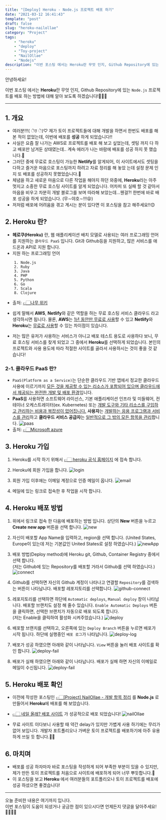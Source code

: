 ```yaml
---
title: "[Deploy] Heroku - Node.js 프로젝트 배포 하기"
date: "2021-03-12 16:41:43"
template: "post"
draft: false
slug: "heroku-nailollae"
category: "Project"
tags:
    - "heroku"
    - "deploy"
    - "Toy-project"
    - "NailOllae"
    - "Nodejs"
description: "이번 포스팅 에서는 Heroku란 무엇 인지, Github Repository에 있는 `Node.js` 프로젝트를 배포 하는 방법에 대해 알아 보도록 하겠습니다!👩🏻‍💻"
---
```


안녕하세요!

이번 포스팅 에서는 **Heroku**란 무엇 인지, Github Repository에 있는 `Node.js` 프로젝트를 배포 하는 방법에 대해 알아 보도록 하겠습니다!👩🏻‍💻


---
## 1. 개요
- 여러분!!!( ்́ꇴ ்̀)♡ 제가 토이 프로젝트들에 대해 개발을 하면서 한번도 배포를 해본 적이 없었는데, 이번에 배포를 **성공** 하게 되었습니다!! 
- 사실은 요즘 잘 나가는 AWS로 프로젝트를 배포 해 보고 싶었는데, 셋팅 까지 다 하고 배포만 남겨둔 상태였는데.. 계속 에러가 나는 바람에 배포를 성공 하지 못 했습니다.🥲
- 그러던 중에 무료로 호스팅이 가능한 **Netlify**를 알게되어, 이 사이트에서도 셋팅을 다하고 즐거운 마음으로 포스팅까지 하려고 자료 정리를 해 놓았 는데 설정 문제 인지 또 배포를 성공하지 못했었습니다.🥲
- 체념을 하고 새로운 마음으로 다른 작업을 해야지 하던 와중에, **Heroku**라는 아주 멋지고 소중한 무료 호스팅 사이트를 알게 되었습니다. 어차피 또 실패 할 것 같아서 마음을 비우고 차분히 개발 블로그를 보며 따라해 보았는데...웬걸?! 한번에 바로 배포 성공을 하게 되었습니다. (무∼야호∼!!!😝)
- 저처럼 배포에 어려움을 겪고 계시는 분이 있다면 이 포스팅을 참고 해주세요!!😊

## 2. Heroku 란?
- **헤로쿠(Heroku)** 란, 웹 애플리케이션 배치 모델로 사용되는 여러 프로그래밍 언어를 지원하는 `클라우드 PaaS` 입니다. Git과 Github등을 지원하고, 많은 서비스를 애드온과 API로 지원 합니다.
- 지원 하는 프로그래밍 언어
```
    1. Node.js
    2. Ruby
    3. Java
    4. PHP
    5. Python
    6. Go
    7. Scala
    8. Clojure
```
- 출처: [👉🏻나무 위키](https://namu.wiki/w/Heroku)

- 쉽게 말해서 **AWS**, **Netlify**와 같은 역할을 하는 무료 호스팅 서비스 클라우드 라고 생각하시면 됩니다. 물론, **AWS**는 <U>1년 동안만 무료로 사용</U>할 수 있고 **Netlify**와 **Heroku**는 <U>무료로 사용</U>할 수 있는 차이점이 있습니다.
- 저는 많은 유저가 사용하는 서비스가 아니고 배포 테스트 용도로 사용하다 보니, 무료 호스팅 서비스를 찾게 되었고 그 중에서 **Heroku**를 선택하게 되었습니다. 본인의 프로젝트와 사용 용도에 따라 적절한 사이트를 골라서 사용하시는 것이 좋을 것 같습니다!


### 2-1. 클라우드 PaaS 란?
- `PaaS(Platform as a Service)`는 단순한 클라우드 기반 앱에서 정교한 클라우드 사용에 이르기까지 <U>모든 것을 제공할 수 있는 리소스가 포함되어 있으며 클라우드에서 제공되는 완전한 개발 및 배포 환경</U>입니다.
- **PaaS**를 사용하면 소프트웨어 라이선스, 기본 애플리케이션 인프라 및 미들웨어, 컨테이너 오케스트레이터(ex. Kubernetes) 또는 <U>개발 도구와 기타 리소스를 구입하고 관리하는 비용과 복잡성이 없어집니다.</U> **사용자**는 <U>개발하는 응용 프로그램과 서비스를 관리</U>하고 **클라우드 서비스 공급자**는 <U>일반적으로 그 밖의 모든 항목을 관리</U>합니다.
![paas](../../../static/assets/images/deploy/paas.png)
- 출처: [👉🏻Microsoft azure](https://azure.microsoft.com/ko-kr/overview/what-is-paas/)


## 3. Heroku 가입
1. Heroku를 시작 하기 위해서 [👉🏻 heroku 공식 홈페이지](https://id.heroku.com/login) 에 접속 합니다.

2. Heroku에 회원 가입을 합니다.
![login](../../../static/assets/images/deploy/heroku-account.png)

3. 회원 가입 이후에는 이메일 계정으로 인증 메일이 옵니다.
![email](../../../static/assets/images/deploy/heroku-email.png)

4. 메일에 있는 링크로 접속한 후 작업을 시작 합니다.

 
## 4. Heroku 배포 방법
1. 위에서 링크로 접속 한 다음에 배포하는 방법 입니다. 상단의 **New** 버튼을 누르고 **Create new app** 버튼을 선택 합니다.
![new](../../../static/assets/images/deploy/heroku-new.png)

2. 자신이 배포할 App Name을 입력하고, region을 선택 합니다. (United States, Europe이 있는데 저는 기본값인 United States로 설정 하였습니다.)
![newApp](../../../static/assets/images/deploy/heroku-newApp.png)

3. 배포 방법(Deploy method)에 Heroku git, Github, Container Registry 중에서 선택 합니다.  
(저는 Github에 있는 Repository를 배포할 거라서 Github를 선택 하였습니다.)
![connect](../../../static/assets/images/deploy/heroku-connect.png)

4. Github를 선택하면 자신의 Github 계정이 나타나고 연결할 `Repository`를 검색하는 버튼이 나타납니다. 배포할 레포지토리를 선택합니다. 
![github-connect](../../../static/assets/images/deploy/heroku-github-connect.png)

5. 레포지토리를 선택하면 하단에 `Automatic deploys`, `Manual deploy` 창이 나타납니다. 배포할 브랜치도 설정 해 줄수 있습니다. `Enable Automatic Deploys` 버튼을 클릭하면, 선택한 브랜치가 자동으로 배포 되도록 합니다.  
(저는 Enable을 클릭하여 활성화 시켜주었습니다.)
![deploy](../../../static/assets/images/deploy/heroku-deploy.png)

6. 배포할 브랜치를 선택하고, 오른쪽에 있는 `Deploy Branch` 버튼을 누르면 배포가 시작 됩니다. 하단에 실행중인 `배포 로그`가 나타납니다.
![deploy-log](../../../static/assets/images/deploy/heroku-deploy-log.png)

7. 배포가 성공 하였으면 아래와 같이 나타납니다. `View` 버튼을 눌러 배포 사이트를 확인 합니다.
![deploy-fail](../../../static/assets/images/deploy/heroku-deploy-success.png)

8. 배포가 실패 하였으면 아래와 같이 나타납니다. 배포가 실패 하면 자신의 이메일로 메일이 수신됩니다.
![deploy-fail](../../../static/assets/images/deploy/heroku-deploy-fail.png)


## 5. Heroku 배포 확인
- 이전에 작성한 포스팅인 [👉🏻[Project] NailOllae - 개발 항목 정리](https://shinsangeun.github.io/categories/Project/nailollae-2) 를 **Node.js** 로 만들어서 **Heroku**에 배포를 해 보았습니다.
- [👉🏻 네일 올래? 배포 사이트](https://nailollae.herokuapp.com/) 가 성공적으로 배포 되었습니다!
![nailOllae](../../../static/assets/images/deploy/heroku-nailollae.png)

- 무료 사이트 이다보니 사용할 때 약간 delay가 있지만 가볍게 사용 하기에는 무리가 없어 보입니다. 개발자 포트폴리오나 가벼운 토이 프로젝트를 배포하기에 아주 유용하게 쓰일 듯 합니다.👍🏻


## 6. 마치며
- 배포를 성공 하자마자 바로 포스팅을 작성하게 되어 부족한 부분이 있을 수 있지만, 제가 만든 토이 프로젝트를 처음으로 사이트에 배포하게 되어 너무 뿌듯합니다.🤩
- 이 포스팅을 보고 **Heroku** 에서 여러분들의 포트폴리오나 토이 프로젝트를 배포에 성공 하셨으면 좋겠습니다!


-----

오늘 준비한 내용은 여기까지 입니다.  
이번 포스팅이 도움이 되셨거나 궁금한 점이 있으시다면 언제든지 댓글을 달아주세요!👩🏻‍💻💕



